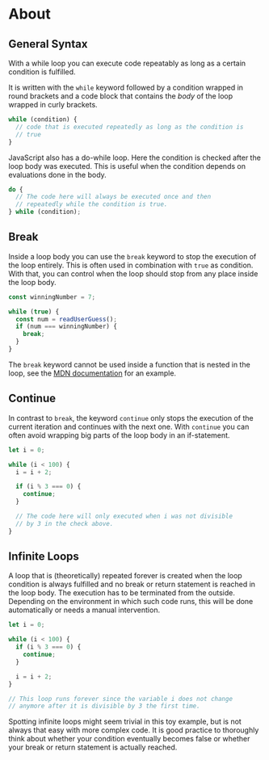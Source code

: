 # About

## General Syntax

With a while loop you can execute code repeatably as long as a certain condition is fulfilled.

It is written with the `while` keyword followed by a condition wrapped in round brackets and a code block that contains the _body_ of the loop wrapped in curly brackets.

```javascript
while (condition) {
  // code that is executed repeatedly as long as the condition is
  // true
}
```

JavaScript also has a do-while loop.
Here the condition is checked after the loop body was executed.
This is useful when the condition depends on evaluations done in the body.

```javascript
do {
  // The code here will always be executed once and then
  // repeatedly while the condition is true.
} while (condition);
```

## Break

Inside a loop body you can use the `break` keyword to stop the execution of the loop entirely.
This is often used in combination with `true` as condition.
With that, you can control when the loop should stop from any place inside the loop body.

```javascript
const winningNumber = 7;

while (true) {
  const num = readUserGuess();
  if (num === winningNumber) {
    break;
  }
}
```

The `break` keyword cannot be used inside a function that is nested in the loop, see the [MDN documentation][mdn-break-in-function] for an example.

## Continue

In contrast to `break`, the keyword `continue` only stops the execution of the current iteration and continues with the next one.
With `continue` you can often avoid wrapping big parts of the loop body in an if-statement.

```javascript
let i = 0;

while (i < 100) {
  i = i + 2;

  if (i % 3 === 0) {
    continue;
  }

  // The code here will only executed when i was not divisible
  // by 3 in the check above.
}
```

## Infinite Loops

A loop that is (theoretically) repeated forever is created when the loop condition is always fulfilled and no break or return statement is reached in the loop body.
The execution has to be terminated from the outside.
Depending on the environment in which such code runs, this will be done automatically or needs a manual intervention.

```javascript
let i = 0;

while (i < 100) {
  if (i % 3 === 0) {
    continue;
  }

  i = i + 2;
}

// This loop runs forever since the variable i does not change
// anymore after it is divisible by 3 the first time.
```

Spotting infinite loops might seem trivial in this toy example, but is not always that easy with more complex code.
It is good practice to thoroughly think about whether your condition eventually becomes false or whether your break or return statement is actually reached.

[mdn-break-in-function]: https://developer.mozilla.org/en-US/docs/Web/JavaScript/Reference/Statements/break#break_within_functions
